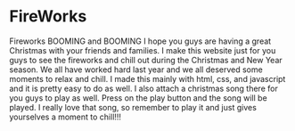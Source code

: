 # FireWorks
Fireworks BOOMING and BOOMING
I hope you guys are having a great Christmas with your friends and families. I make this website just for you guys to see the fireworks and chill out during the Christmas and New Year season. We all have worked hard last year and we all deserved some moments to relax and chill.
I made this mainly with html, css, and javascript and it is pretty easy to do as well. I also attach a christmas song there for you guys to play as well. Press on the play button and the song will be played. I really love that song, so remember to play it and just gives yourselves a moment to chill!!!
